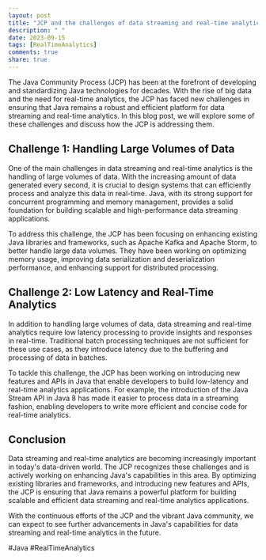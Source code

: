 ```yaml
---
layout: post
title: "JCP and the challenges of data streaming and real-time analytics in Java"
description: " "
date: 2023-09-15
tags: [RealTimeAnalytics]
comments: true
share: true
---
```


The Java Community Process (JCP) has been at the forefront of developing and standardizing Java technologies for decades. With the rise of big data and the need for real-time analytics, the JCP has faced new challenges in ensuring that Java remains a robust and efficient platform for data streaming and real-time analytics. In this blog post, we will explore some of these challenges and discuss how the JCP is addressing them.

## Challenge 1: Handling Large Volumes of Data

One of the main challenges in data streaming and real-time analytics is the handling of large volumes of data. With the increasing amount of data generated every second, it is crucial to design systems that can efficiently process and analyze this data in real-time. Java, with its strong support for concurrent programming and memory management, provides a solid foundation for building scalable and high-performance data streaming applications.

To address this challenge, the JCP has been focusing on enhancing existing Java libraries and frameworks, such as Apache Kafka and Apache Storm, to better handle large data volumes. They have been working on optimizing memory usage, improving data serialization and deserialization performance, and enhancing support for distributed processing.

## Challenge 2: Low Latency and Real-Time Analytics

In addition to handling large volumes of data, data streaming and real-time analytics require low latency processing to provide insights and responses in real-time. Traditional batch processing techniques are not sufficient for these use cases, as they introduce latency due to the buffering and processing of data in batches.

To tackle this challenge, the JCP has been working on introducing new features and APIs in Java that enable developers to build low-latency and real-time analytics applications. For example, the introduction of the Java Stream API in Java 8 has made it easier to process data in a streaming fashion, enabling developers to write more efficient and concise code for real-time analytics.

## Conclusion

Data streaming and real-time analytics are becoming increasingly important in today's data-driven world. The JCP recognizes these challenges and is actively working on enhancing Java's capabilities in this area. By optimizing existing libraries and frameworks, and introducing new features and APIs, the JCP is ensuring that Java remains a powerful platform for building scalable and efficient data streaming and real-time analytics applications.

With the continuous efforts of the JCP and the vibrant Java community, we can expect to see further advancements in Java's capabilities for data streaming and real-time analytics in the future.

#Java #RealTimeAnalytics